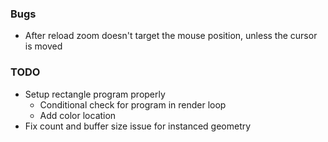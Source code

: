 ### Bugs
- After reload zoom doesn't target the mouse position, unless the cursor is moved

### TODO
- Setup rectangle program properly
    - Conditional check for program in render loop
    - Add color location
- Fix count and buffer size issue for instanced geometry